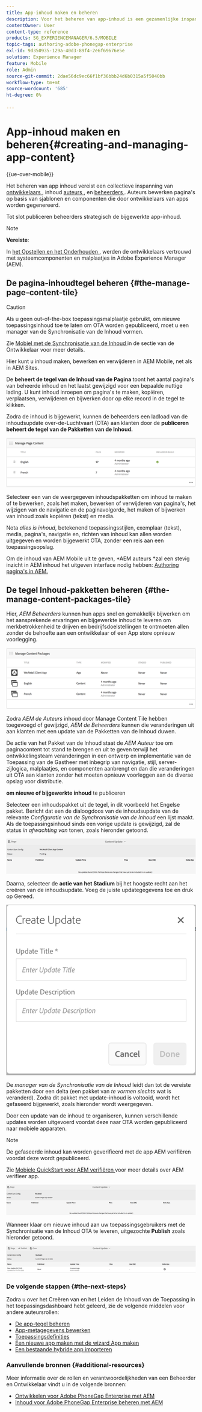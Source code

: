 ```yaml
---
title: App-inhoud maken en beheren
description: Voor het beheren van app-inhoud is een gezamenlijke inspanning van ontwikkelaars, auteurs van inhoud en beheerders vereist. Auteurs bewerken pagina's op basis van sjablonen en componenten die door ontwikkelaars van apps worden gegenereerd.
contentOwner: User
content-type: reference
products: SG_EXPERIENCEMANAGER/6.5/MOBILE
topic-tags: authoring-adobe-phonegap-enterprise
exl-id: 9d350935-129a-40d3-89f4-2e6f69676e5e
solution: Experience Manager
feature: Mobile
role: Admin
source-git-commit: 2dae56dc9ec66f1bf36bbb24d6b0315a5f5040bb
workflow-type: tm+mt
source-wordcount: '685'
ht-degree: 0%

---
```


# App-inhoud maken en beheren{#creating-and-managing-app-content}

{{ue-over-mobile}}

Het beheren van app inhoud vereist een collectieve inspanning van [ ontwikkelaars ](#developer), inhoud [ auteurs ](#author), en [ beheerders ](#administrator). Auteurs bewerken pagina&#39;s op basis van sjablonen en componenten die door ontwikkelaars van apps worden gegenereerd.

Tot slot publiceren beheerders strategisch de bijgewerkte app-inhoud.

>[!NOTE]
>
>**Vereiste**:
>
>In [ het Opstellen en het Onderhouden ](/help/sites-deploying/deploy.md), werden de ontwikkelaars vertrouwd met systeemcomponenten en malplaatjes in Adobe Experience Manager (AEM).

## De pagina-inhoudtegel beheren {#the-manage-page-content-tile}

>[!CAUTION]
>
>Als u geen out-of-the-box toepassingsmalplaatje gebruikt, om nieuwe toepassingsinhoud toe te laten om OTA worden gepubliceerd, moet u een manager van de Synchronisatie van de Inhoud vormen.
>
>Zie [ Mobiel met de Synchronisatie van de Inhoud ](/help/mobile/phonegap-contentsync.md) in de sectie van de Ontwikkelaar voor meer details.

Hier kunt u inhoud maken, bewerken en verwijderen in AEM Mobile, net als in AEM Sites.

De **beheert de tegel van de Inhoud van de Pagina** toont het aantal pagina&#39;s van beheerde inhoud en het laatst gewijzigd voor een bepaalde nuttige lading. U kunt inhoud inroepen om pagina&#39;s te maken, kopiëren, verplaatsen, verwijderen en bijwerken door op elke record in de tegel te klikken.

Zodra de inhoud is bijgewerkt, kunnen de beheerders een ladload van de inhoudsupdate over-de-Luchtvaart (OTA) aan klanten door de **publiceren beheert de tegel van de Pakketten van de Inhoud.**

![ chlimage_1-161 ](assets/chlimage_1-161.png)

Selecteer een van de weergegeven inhoudspakketten om inhoud te maken of te bewerken, zoals het maken, bewerken of verwijderen van pagina&#39;s, het wijzigen van de navigatie en de paginavolgorde, het maken of bijwerken van inhoud zoals kopiëren (tekst) en media.

Nota *alles is inhoud*, betekenend toepassingsstijlen, exemplaar (tekst), media, pagina&#39;s, navigatie en, richten van inhoud kan allen worden uitgegeven en worden bijgewerkt OTA, zonder een reis aan een toepassingsopslag.

Om de inhoud van AEM Mobile uit te geven, *AEM auteurs *zal een stevig inzicht in AEM inhoud het uitgeven interface nodig hebben: [ Authoring pagina&#39;s in AEM.](/help/sites-authoring/qg-page-authoring.md)

## De tegel Inhoud-pakketten beheren {#the-manage-content-packages-tile}

Hier, *AEM Beheerders* kunnen hun apps snel en gemakkelijk bijwerken om het aansprekende ervaringen en bijgewerkte inhoud te leveren om merkbetrokkenheid te drijven en bedrijfsdoelstellingen te ontmoeten allen zonder de behoefte aan een ontwikkelaar of een App store opnieuw voorlegging.

![ chlimage_1-162 ](assets/chlimage_1-162.png)

Zodra *AEM de Auteurs* inhoud door Manage Content Tile hebben toegevoegd of gewijzigd, *AEM de Beheerders* kunnen die veranderingen uit aan klanten met een update van de Pakketten van de Inhoud duwen.

De actie van het Pakket van de Inhoud staat de *AEM Auteur* toe om paginacontent tot stand te brengen en uit te geven terwijl het ontwikkelingsteam veranderingen in een ontwerp en implementatie van de Toepassing van de Gastheer met inbegrip van navigatie, stijl, server-zijlogica, malplaatjes, en componenten aanbrengt en dan die veranderingen uit OTA aan klanten zonder het moeten opnieuw voorleggen aan de diverse opslag voor distributie.

**om nieuwe of bijgewerkte inhoud** te publiceren

Selecteer een inhoudspakket uit de tegel, in dit voorbeeld het Engelse pakket. Bericht dat een de dialoogdoos van de inhoudsupdate van de relevante *Configuratie van de Synchronisatie van de Inhoud* een lijst maakt. Als de toepassingsinhoud sinds een vorige update is gewijzigd, zal de status *in afwachting van* tonen, zoals hieronder getoond.

![ chlimage_1-163 ](assets/chlimage_1-163.png)

Daarna, selecteer de **actie van het Stadium** bij het hoogste recht aan het creëren van de inhoudsupdate. Voeg de juiste updategegevens toe en druk op Gereed.

![ chlimage_1-164 ](assets/chlimage_1-164.png)

De *manager van de Synchronisatie van de Inhoud* leidt dan tot de vereiste pakketten door een delta (een pakket van *te vormen slechts* wat is veranderd). Zodra dit pakket met update-inhoud is voltooid, wordt het gefaseerd bijgewerkt, zoals hieronder wordt weergegeven.

Door een update van de inhoud te organiseren, kunnen verschillende updates worden uitgevoerd voordat deze naar OTA worden gepubliceerd naar mobiele apparaten.

>[!NOTE]
>
>De gefaseerde inhoud kan worden geverifieerd met de app AEM verifiëren voordat deze wordt gepubliceerd.
>
>Zie [ Mobiele QuickStart voor AEM verifiëren ](/help/mobile/phonegap-mobile-quickstart.md) voor meer details over AEM verifieer app.

![ chlimage_1-165 ](assets/chlimage_1-165.png)

Wanneer klaar om nieuwe inhoud aan uw toepassingsgebruikers met de Synchronisatie van de Inhoud OTA te leveren, uitgezochte **Publish** zoals hieronder getoond.

![ chlimage_1-166 ](assets/chlimage_1-166.png)

### De volgende stappen {#the-next-steps}

Zodra u over het Creëren van en het Leiden de Inhoud van de Toepassing in het toepassingsdashboard hebt geleerd, zie de volgende middelen voor andere auteursrollen:

* [De app-tegel beheren](/help/mobile/phonegap-app-details-tile.md)
* [App-metagegevens bewerken](/help/mobile/phonegap-editmetadata.md)
* [Toepassingsdefinities](/help/mobile/phonegap-app-definitions.md)
* [Een nieuwe app maken met de wizard App maken](/help/mobile/phonegap-create-new-app.md)
* [Een bestaande hybride app importeren](/help/mobile/phonegap-adding-content-to-imported-app.md)

### Aanvullende bronnen {#additional-resources}

Meer informatie over de rollen en verantwoordelijkheden van een Beheerder en Ontwikkelaar vindt u in de volgende bronnen:

* [Ontwikkelen voor Adobe PhoneGap Enterprise met AEM](/help/mobile/developing-in-phonegap.md)
* [Inhoud voor Adobe PhoneGap Enterprise beheren met AEM](/help/mobile/administer-phonegap.md)
